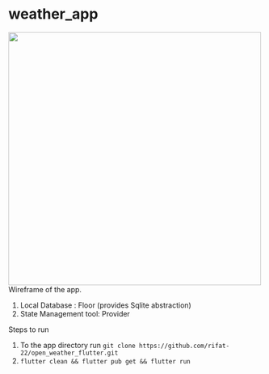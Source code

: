 # weather_app

<img src="https://user-images.githubusercontent.com/42882492/209477812-41697c59-c8b7-4488-92bb-77a284ffc92d.jpg" width="500" />
Wireframe of the app. 

1. Local Database : Floor (provides Sqlite abstraction)
2. State Management tool: Provider

Steps to run 

1. To the app directory run `git clone https://github.com/rifat-22/open_weather_flutter.git`
2. `flutter clean && flutter pub get && flutter run`


